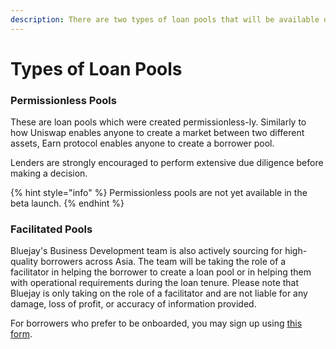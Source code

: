 ```yaml
---
description: There are two types of loan pools that will be available on the protocol.
---
```


# Types of Loan Pools

### Permissionless Pools

These are loan pools which were created permissionless-ly. Similarly to how Uniswap enables anyone to create a market between two different assets, Earn protocol enables anyone to create a borrower pool.

Lenders are strongly encouraged to perform extensive due diligence before making a decision.

{% hint style="info" %}
Permissionless pools are not yet available in the beta launch.&#x20;
{% endhint %}

### Facilitated Pools

Bluejay's Business Development team is also actively sourcing for high-quality borrowers across Asia. The team will be taking the role of a facilitator in helping the borrower to create a loan pool or in helping them with operational requirements during the loan tenure. Please note that Bluejay is only taking on the role of a facilitator and are not liable for any damage, loss of profit, or accuracy of information provided.&#x20;

For borrowers who prefer to be onboarded, you may sign up using [this form](https://docs.google.com/forms/d/e/1FAIpQLScJDUwRxrHaZSIAvOajm5UkEsx75s4H4IvLJtXdpWHoJeoVFA/viewform).
